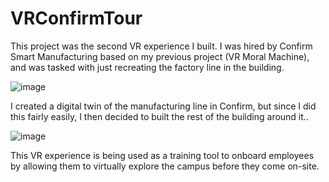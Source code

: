# VRConfirmTour
This project was the second VR experience I built. I was hired by Confirm Smart Manufacturing based on my previous project (VR Moral Machine), and was tasked with just recreating the factory line in the building.

![image](https://user-images.githubusercontent.com/58044160/200295183-a2304d3c-ecc5-45cd-b965-f7422d2bc84a.png)

I created a digital twin of the manufacturing line in Confirm, but since I did this fairly easily, I then decided to built the rest of the building around it..

![image](https://user-images.githubusercontent.com/58044160/200295252-4869b0f4-0b51-49e2-bdcc-20d5ae9824c1.png)

This VR experience is being used as a training tool to onboard employees by allowing them to virtually explore the campus before they come on-site.
